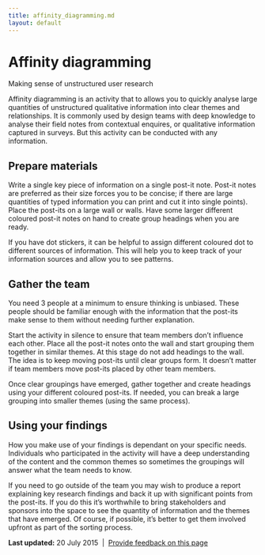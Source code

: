 ```yaml
---
title: affinity_diagramming.md
layout: default
---
```

Affinity diagramming
====================

Making sense of unstructured user research

Affinity diagramming is an activity that to allows you to quickly analyse large quantities of unstructured qualitative information into clear themes and relationships. It is commonly used by design teams with deep knowledge to analyse their field notes from contextual enquires, or qualitative information captured in surveys. But this activity can be conducted with any information.

Prepare materials
-----------------

Write a single key piece of information on a single post-it note. Post-it notes are preferred as their size forces you to be concise; if there are large quantities of typed information you can print and cut it into single points). Place the post-its on a large wall or walls. Have some larger different coloured post-it notes on hand to create group headings when you are ready.

If you have dot stickers, it can be helpful to assign different coloured dot to different sources of information. This will help you to keep track of your information sources and allow you to see patterns.

Gather the team
---------------

You need 3 people at a minimum to ensure thinking is unbiased. These people should be familiar enough with the information that the post-its make sense to them without needing further explanation.

Start the activity in silence to ensure that team members don’t influence each other. Place all the post-it notes onto the wall and start grouping them together in similar themes. At this stage do not add headings to the wall. The idea is to keep moving post-its until clear groups form. It doesn’t matter if team members move post-its placed by other team members.

Once clear groupings have emerged, gather together and create headings using your different coloured post-its. If needed, you can break a large grouping into smaller themes (using the same process).

Using your findings
-------------------

How you make use of your findings is dependant on your specific needs. Individuals who participated in the activity will have a deep understanding of the content and the common themes so sometimes the groupings will answer what the team needs to know.

If you need to go outside of the team you may wish to produce a report explaining key research findings and back it up with significant points from the post-its. If you do this it’s worthwhile to bring stakeholders and sponsors into the space to see the quantity of information and the themes that have emerged. Of course, if possible, it’s better to get them involved upfront as part of the sorting process.

**Last updated:** 20 July 2015  |  [Provide feedback on this page](../../feedback%3Furl_from=Userresearch-Affinitydiagraming.html)

